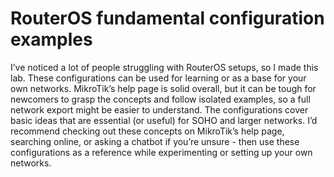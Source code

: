 # RouterOS fundamental configuration examples
I’ve noticed a lot of people struggling with RouterOS setups, so I made this lab. These configurations can be used for learning or as a base for your own networks. MikroTik’s help page is solid overall, but it can be tough for newcomers to grasp the concepts and follow isolated examples, so a full network export might be easier to understand. The configurations cover basic ideas that are essential (or useful) for SOHO and larger networks. I’d recommend checking out these concepts on MikroTik’s help page, searching online, or asking a chatbot if you’re unsure - then use these configurations as a reference while experimenting or setting up your own networks.
